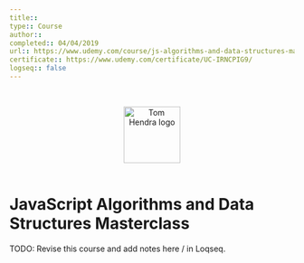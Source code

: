 ```yaml
---
title:: 
type:: Course
author:: 
completed:: 04/04/2019
url:: https://www.udemy.com/course/js-algorithms-and-data-structures-masterclass
certificate:: https://www.udemy.com/certificate/UC-IRNCPIG9/
logseq:: false
---
```


&nbsp;
<div align=center>
  <img alt="Tom Hendra logo" src="https://res.cloudinary.com/tomhendra/image/upload/v1567091669/tomhendra-logo/tomhendra-logo-round-1024.png" width="100" />
</div>
&nbsp;

<h1>JavaScript Algorithms and Data Structures Masterclass</h1>

TODO: Revise this course and add notes here / in Loqseq.